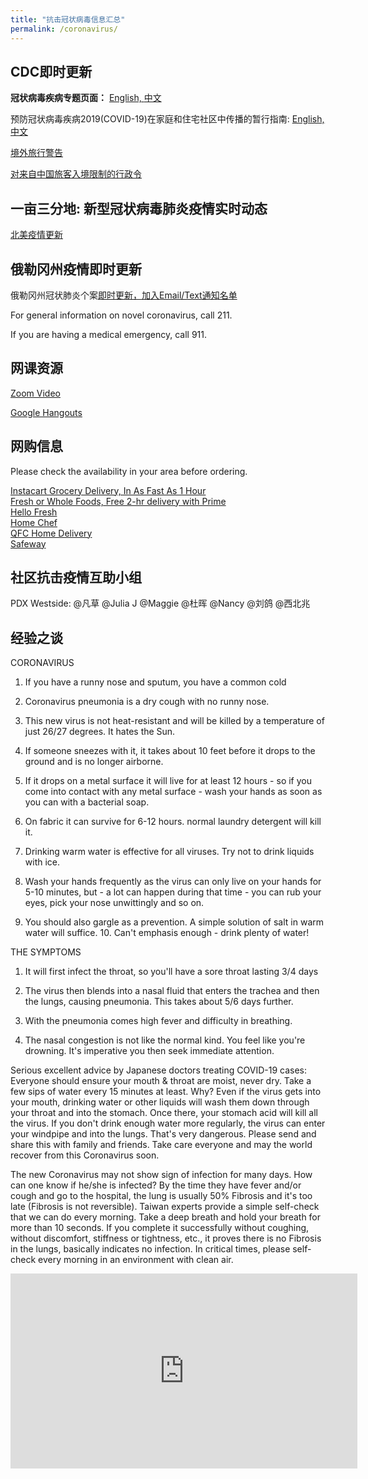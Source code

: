 ```yaml
---
title: "抗击冠状病毒信息汇总"
permalink: /coronavirus/
---
```


## CDC即时更新

**冠状病毒疾病专题页面：** [English, ](https://www.cdc.gov/coronavirus/2019-ncov/index.html) [中文](https://www.cdc.gov/coronavirus/2019-ncov/index-Chinese.html)

预防冠状病毒疾病2019(COVID-19)在家庭和住宅社区中传播的暂行指南: [English, ](https://www.cdc.gov/coronavirus/2019-ncov/hcp/guidance-prevent-spread.html)[中文](https://www.cdc.gov/coronavirus/2019-ncov/hcp/guidance-prevent-spread-chinese.html)

[境外旅行警告](https://wwwnc.cdc.gov/travel/notices)

[对来自中国旅客入境限制的行政令](https://www.whitehouse.gov/presidential-actions/proclamation-suspension-entry-immigrants-nonimmigrants-persons-pose-risk-transmitting-2019-novel-coronavirus/)

## 一亩三分地: 新型冠状病毒肺炎疫情实时动态

[北美疫情更新](https://coronavirus.1point3acres.com/)

## 俄勒冈州疫情即时更新

俄勒冈州冠状肺炎个案[即时更新，](https://www.oregon.gov/oha/PH/DISEASESCONDITIONS/DISEASESAZ/Pages/emerging-respiratory-infections.aspx)[加入Email/Text通知名单](https://public.govdelivery.com/accounts/ORDHS/subscriber/new?topic_id=ORDHS_816)

For general information on novel coronavirus, call 211.

If you are having a medical emergency, call 911.

## 网课资源

[Zoom Video](https://zoom.us/pricing/?zcid=1173&creative=372727188207&keyword=zoom%20conferencing&matchtype=e&network=g&device=c&gclid=Cj0KCQiAtOjyBRC0ARIsAIpJyGM2mCb13c8btM37KoSr1del8LUuJvqEBKmMekuMNdOGAhUyU0RIohQaAieFEALw_wcB)

[Google Hangouts](https://gsuite.google.com/products/meet/?utm_source=google&utm_medium=cpc&utm_campaign=na-US-all-en-dr-bkws-all-all-trial-e-dr-1008072&utm_content=text-ad-none-any-DEV_c-CRE_421690103164-ADGP_Hybrid%20%7C%20AW%20SEM%20%7C%20BKWS%20~%20EXA%20%2F%2F%20Hangouts%20%5B1:1%5D%20Google%20Hangouts-KWID_43700015211414153-kwd-362516399437&utm_term=KW_google%20hangouts-ST_google%20hangouts&gclid=Cj0KCQiAtOjyBRC0ARIsAIpJyGPZgVkdW7AdV5MSedOd13YmMF7kOl2xjqkNf0JBRU-OJstajgyZ7_IaAtJ8EALw_wcB&gclsrc=aw.ds)

## 网购信息

Please check the availability in your area before ordering.

[Instacart Grocery Delivery, In As Fast As 1 Hour](https://www.instacart.com/store/qfc/storefront)  
[Fresh or Whole Foods, Free 2-hr delivery with Prime‎](https://www.amazon.com/fmc/learn-more?tag=googhydr-20&hvadid=393036419508&hvpos=&hvexid=&hvnetw=g&hvrand=8912707584283355947&hvpone=&hvptwo=&hvqmt=b&hvdev=c&hvdvcmdl=&hvlocint=&hvlocphy=9061078&hvtargid=aud-646675774026:kwd-297107986473&ref=pd_sl_8bies8siiy_b)  
[Hello Fresh](https://www.hellofresh.com/pages/affiliate-general-90off?c=CP90FS&cjevent=59732a3c5b8111ea831403310a240612&utm_campaign=Compado+-+90Off%2C+Including+Free+Shipping%21&utm_id=cj~13964783&utm_medium=cpa&utm_source=Compado+GmbH~cj)  
[Home Chef](https://www.homechef.com/)  
[QFC Home Delivery](https://www.qfc.com/i/ways-to-shop/delivery)  
[Safeway](https://www.safeway.com/?cmpid=ps_swy_spi_ecom_goo&s_kwcid=AL!10316!3!343532355727!e!!g!!safeway%20grocery%20delivery&ds_rl=1274059&gclid=Cj0KCQiAtOjyBRC0ARIsAIpJyGNZNXjtJGitSvPYhRnVRX1mG1qOzPLNOYHYzh3HB379ALiUYpdctRUaAj8gEALw_wcB&gclsrc=aw.ds)  

## 社区抗击疫情互助小组

PDX Westside: @凡草 @Julia J @Maggie @杜晖 @Nancy @刘鸽 @西北兆

## 经验之谈

CORONAVIRUS

1. If you have a runny nose and sputum, you have a common cold

2. Coronavirus pneumonia is a dry cough with no runny nose.

3. This new virus is not heat-resistant and will be killed by a temperature of just 26/27 degrees. It hates the Sun.

4. If someone sneezes with it, it takes about 10 feet before it drops to the ground and is no longer airborne.

5. If it drops on a metal surface it will live for at least 12 hours - so if you come into contact with any metal surface - wash your hands as soon as you can with a bacterial soap.

6. On fabric it can survive for 6-12 hours. normal laundry detergent will kill it.

7. Drinking warm water is effective for all viruses. Try not to drink liquids with ice.

8. Wash your hands frequently as the virus can only live on your hands for 5-10 minutes, but - a lot can happen during that time - you can rub your eyes, pick your nose unwittingly and so on.

9. You should also gargle as a prevention. A simple solution of salt in warm water will suffice. 10. Can't emphasis enough - drink plenty of water! 

THE SYMPTOMS

1. It will first infect the throat, so you'll have a sore throat lasting 3/4 days

2. The virus then blends into a nasal fluid that enters the trachea and then the lungs, causing pneumonia. This takes about 5/6 days further.

3. With the pneumonia comes high fever and difficulty in breathing.

4. The nasal congestion is not like the normal kind. You feel like you're drowning. It's imperative you then seek immediate attention.

Serious excellent advice by Japanese doctors treating COVID-19 cases: Everyone should ensure your mouth & throat are moist, never dry. Take a few sips of water every 15 minutes at least. Why? Even if the virus gets into your mouth, drinking water or other liquids will wash them down through your throat and into the stomach. Once there, your stomach acid will kill all the virus. If you don't drink enough water more regularly, the virus can enter your windpipe and into the lungs. That's very dangerous. Please send and share this with family and friends. Take care everyone and may the world recover from this Coronavirus soon.

The new Coronavirus may not show sign of infection for many days. How can one know if he/she is infected? By the time they have fever and/or cough and go to the hospital, the lung is usually 50% Fibrosis and it's too late (Fibrosis is not reversible). Taiwan experts provide a simple self-check that we can do every morning. Take a deep breath and hold your breath for more than 10 seconds. If you complete it successfully without coughing, without discomfort, stiffness or tightness, etc., it proves there is no Fibrosis in the lungs, basically indicates no infection. In critical times, please self-check every morning in an environment with clean air.

<iframe width="555" height="312" src="https://www.youtube.com/embed/r5r4g7KWuts" frameborder="0" allow="accelerometer; autoplay; encrypted-media; gyroscope; picture-in-picture" allowfullscreen></iframe>
